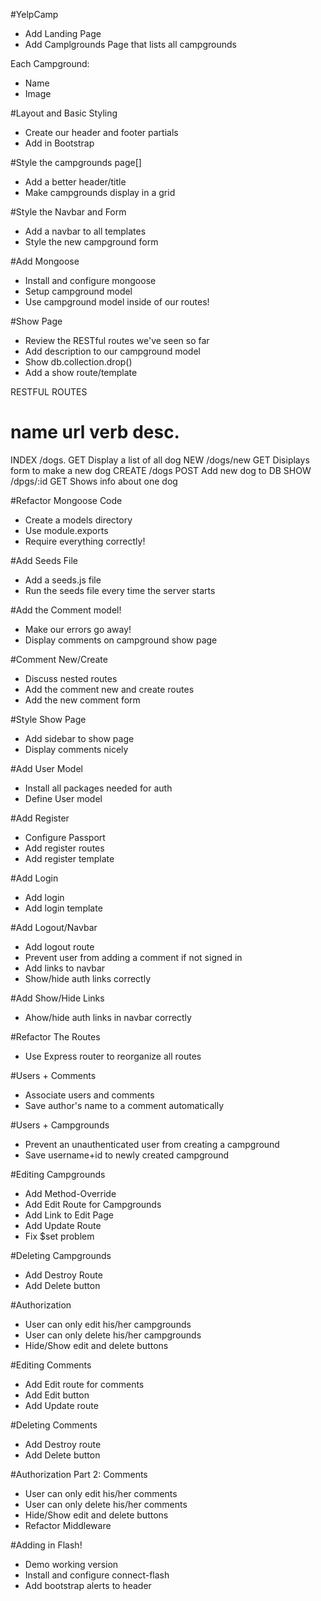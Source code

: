 
#YelpCamp

* Add Landing Page
* Add Camplgrounds Page that lists all campgrounds

Each Campground:
* Name
* Image 

#Layout and Basic Styling
* Create our header and footer partials
* Add in Bootstrap


#Style the campgrounds page[]
* Add a better header/title
* Make campgrounds display in a grid

#Style the Navbar and Form
* Add a navbar to all templates
* Style the new campground form

#Add Mongoose
* Install and configure mongoose
* Setup campground model
* Use campground model inside of our routes!

#Show Page
* Review the RESTful routes we've seen so far
* Add description to our campground model 
* Show db.collection.drop()
* Add a show route/template

RESTFUL ROUTES

name    url         verb    desc.
===============================================
INDEX   /dogs.      GET     Display a list of all dog 
NEW     /dogs/new   GET     Disiplays form to make a new dog
CREATE  /dogs       POST    Add new dog to DB
SHOW    /dpgs/:id   GET     Shows info about one dog 


#Refactor Mongoose Code
* Create a models directory 
* Use module.exports
* Require everything correctly!

#Add Seeds File
* Add a seeds.js file
*  Run the seeds file every time the server starts

#Add the Comment model!
* Make our errors go away!
* Display comments on campground show page

#Comment New/Create
* Discuss nested routes 
* Add the comment new and create routes
* Add the new comment form 

#Style Show Page
* Add sidebar to show page 
* Display comments nicely 

#Add User Model 
* Install all packages needed for auth
* Define User model 

#Add Register
* Configure Passport
* Add register routes
* Add register template

#Add Login
* Add login
* Add login template

#Add Logout/Navbar
* Add logout route
* Prevent user from adding a comment if not signed in 
* Add links to navbar 
* Show/hide auth links correctly 

#Add Show/Hide Links
* Ahow/hide auth links in navbar correctly 

#Refactor The Routes
* Use Express router to reorganize all routes

#Users + Comments
* Associate users and comments 
* Save author's name to a comment automatically 

#Users + Campgrounds
* Prevent an unauthenticated user from creating a campground
* Save username+id to newly created campground

#Editing Campgrounds
* Add Method-Override
* Add Edit Route for Campgrounds
* Add Link to Edit Page
* Add Update Route
* Fix $set problem

#Deleting Campgrounds
* Add Destroy Route
* Add Delete button

#Authorization 
* User can only edit his/her campgrounds
* User can only delete his/her campgrounds
* Hide/Show edit and delete buttons

#Editing Comments
* Add Edit route for comments
* Add Edit button
* Add Update route

#Deleting Comments
* Add Destroy route
* Add Delete button

#Authorization Part 2: Comments
* User can only edit his/her comments
* User can only delete his/her comments
* Hide/Show edit and delete buttons
* Refactor Middleware

#Adding in Flash!
* Demo working version 
* Install and configure connect-flash
* Add bootstrap alerts to header
